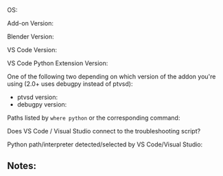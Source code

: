 <!-- Before reporting a bug please follow the troubleshooting steps in the README first. -->
<!-- If none of those helped please fill out the following: -->

OS:

Add-on Version:

Blender Version:

VS Code Version:

<!-- ...or Visual Studio Version: -->

VS Code Python Extension Version:

One of the following two depending on which version of the addon you're using (2.0+ uses debugpy instead of ptvsd):

- ptvsd version:
- debugpy version:

Paths listed by `where python` or the corresponding command:

Does VS Code / Visual Studio connect to the troubleshooting script?

Python path/interpreter detected/selected by VS Code/Visual Studio: <!-- See Connecting VS Code in the README -->

## Notes:

<!-- Describe your problem and the steps to reproduce it, including any specific errors. -->
